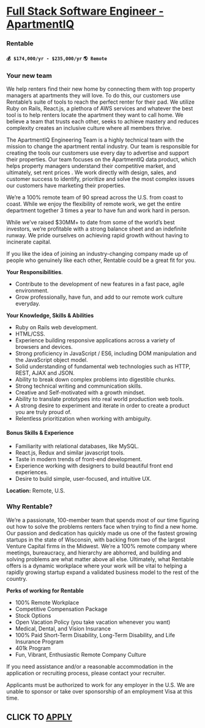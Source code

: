 # [Full Stack Software Engineer - ApartmentIQ](https://www.remotewlb.com/apply/full-stack-software-engineer-apartmentiq)  
### Rentable  
#### `💰 $174,000/yr - $235,000/yr` `🌎 Remote`  

### **Your new team**

We help renters find their new home by connecting them with top property managers at apartments they will love. To do this, our customers use Rentable’s suite of tools to reach the perfect renter for their pad. We utilize Ruby on Rails, React.js, a plethora of AWS services and whatever the best tool is to help renters locate the apartment they want to call home. We believe a team that trusts each other, seeks to achieve mastery and reduces complexity creates an inclusive culture where all members thrive.

The ApartmentIQ Engineering Team is a highly technical team with the mission to change the apartment rental industry. Our team is responsible for creating the tools our customers use every day to advertise and support their properties. Our team focuses on the ApartmentIQ data product, which helps property managers understand their competitive market, and ultimately, set rent prices . We work directly with design, sales, and customer success to identify, prioritize and solve the most complex issues our customers have marketing their properties.

We’re a 100% remote team of 90 spread across the U.S. from coast to coast. While we enjoy the flexibility of remote work, we get the entire department together 3 times a year to have fun and work hard in person.

While we’ve raised $30MM+ to date from some of the world’s best investors, we’re profitable with a strong balance sheet and an indefinite runway. We pride ourselves on achieving rapid growth without having to incinerate capital.

If you like the idea of joining an industry-changing company made up of people who genuinely like each other, Rentable could be a great fit for you.

**Your Responsibilities**.

  * Contribute to the development of new features in a fast pace, agile environment.
  * Grow professionally, have fun, and add to our remote work culture everyday.

**Your Knowledge, Skills & Abilities**

  * Ruby on Rails web development.
  * HTML/CSS.
  * Experience building responsive applications across a variety of browsers and devices.
  * Strong proficiency in JavaScript / ES6, including DOM manipulation and the JavaScript object model.
  * Solid understanding of fundamental web technologies such as HTTP, REST, AJAX and JSON.
  * Ability to break down complex problems into digestible chunks.
  * Strong technical writing and communication skills.
  * Creative and Self-motivated with a growth mindset.
  * Ability to translate prototypes into real world production web tools.
  * A strong desire to experiment and iterate in order to create a product you are truly proud of.
  * Relentless prioritization when working with ambiguity.

#### **Bonus Skills & Experience**

  * Familiarity with relational databases, like MySQL.
  * React.js, Redux and similar javascript tools.
  * Taste in modern trends of front-end development.
  * Experience working with designers to build beautiful front end experiences.
  * Desire to build simple, user-focused, and intuitive UX.

**Location:** Remote, U.S.

### **Why Rentable?**

We’re a passionate, 100-member team that spends most of our time figuring out how to solve the problems renters face when trying to find a new home. Our passion and dedication has quickly made us one of the fastest growing startups in the state of Wisconsin, with backing from two of the largest Venture Capital firms in the Midwest. We’re a 100% remote company where meetings, bureaucracy, and hierarchy are abhorred, and building and solving problems are what matter above all else. Ultimately, what Rentable offers is a dynamic workplace where your work will be vital to helping a rapidly growing startup expand a validated business model to the rest of the country.

**Perks of working for Rentable**

  * 100% Remote Workplace
  * Competitive Compensation Package
  * Stock Options
  * Open Vacation Policy (you take vacation whenever you want)
  * Medical, Dental, and Vision Insurance
  * 100% Paid Short-Term Disability, Long-Term Disability, and Life Insurance Program
  * 401k Program
  * Fun, Vibrant, Enthusiastic Remote Company Culture

If you need assistance and/or a reasonable accommodation in the application or recruiting process, please contact your recruiter.

Applicants must be authorized to work for any employer in the U.S. We are unable to sponsor or take over sponsorship of an employment Visa at this time.

  
## CLICK TO [APPLY](https://www.remotewlb.com/apply/full-stack-software-engineer-apartmentiq)

